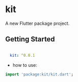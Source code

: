 # kit

A new Flutter package project.

## Getting Started

```yaml

  kit: ^0.0.1

```

- how to use:

```dart
import 'package:kit/kit.dart';


```

